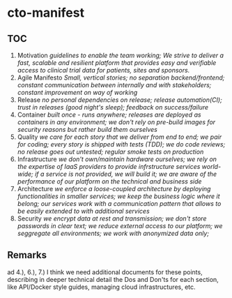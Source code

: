 # cto-manifest
## TOC
1. Motivation
_guidelines to enable the team working; We strive to deliver a fast, scalable and resilient platform that provides easy and verifiable access to clinical trial data for patients, sites and sponsors._
2. Agile Manifesto
_Small, vertical stories; no separation backend/frontend; constant communication between internally and with stakeholders; constant improvement on way of working_
3. Release
_no personal dependencies on release; release automation(CI); trust in releases (good night's sleep); feedback on success/failure_
4. Container
_built once - runs anywhere; releases are deployed as containers in any environment; we don't rely on pre-build images for security reasons but rather build them ourselves_
5. Quality
_we care for each story that we deliver from end to end; we pair for coding; every story is shipped with tests (TDD); we do code reviews; no release goes out untested; regular smoke tests on production_
6. Infrastructure
_we don't own/maintain hardware ourselves; we rely on the expertise of IaaS providers to provide infrstructure services world-wide; if a service is not provided, we will build it; we are aware of the performance of our platform on the technical and business side_
7. Architecture
_we enforce a loose-coupled architecture by deploying functionalities in smaller services; we keep the business logic where it belong; our services work with a communication pattern that allows to be easily extended to with additional services_
8. Security
_we encrypt data at rest and transmission; we don't store passwords in clear text; we reduce external access to our platform; we seggregate all environments; we work with anonymized data only;_


## Remarks
ad 4.), 6.), 7.) I think we need additional documents for these points, describing in deeper technical detail the Dos and Don'ts for each section, like API/Docker style guides, managing cloud infrastructures, etc.
